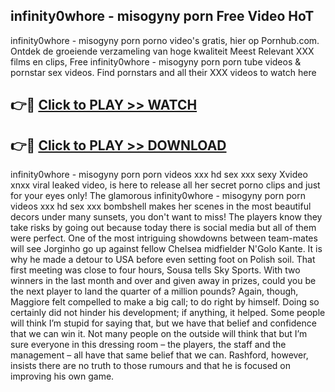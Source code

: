 ## infinity0whore - misogyny porn Free Video HoT 

infinity0whore - misogyny porn porno video's gratis, hier op Pornhub.com. Ontdek de groeiende verzameling van hoge kwaliteit Meest Relevant XXX films en clips,
Free infinity0whore - misogyny porn porn tube videos & pornstar sex videos. Find pornstars and all their XXX videos to watch here


## 👉🔴 [Click to PLAY >> WATCH](http://us.freeplayer.one?title=infinity0whore_-_misogyny_porn&ref=16D)

## 👉🔴 [Click to PLAY >> DOWNLOAD](http://us.freeplayer.one?title=infinity0whore_-_misogyny_porn&ref=16D)


infinity0whore - misogyny porn porn videos xxx hd sex xxx sexy Xvideo xnxx viral leaked video, is here to release all her secret porno clips and just for your eyes only! The glamorous infinity0whore - misogyny porn porn videos xxx hd sex xxx bombshell makes her scenes in the most beautiful decors under many sunsets, you don't want to miss! The players know they take risks by going out because today there is social media but all of them were perfect. One of the most intriguing showdowns between team-mates will see Jorginho go up against fellow Chelsea midfielder N'Golo Kante. It is why he made a detour to USA before even setting foot on Polish soil. That first meeting was close to four hours, Sousa tells Sky Sports. With two winners in the last month and over and given away in prizes, could you be the next player to land the quarter of a million pounds? Again, though, Maggiore felt compelled to make a big call; to do right by himself. Doing so certainly did not hinder his development; if anything, it helped. Some people will think I’m stupid for saying that, but we have that belief and confidence that we can win it. Not many people on the outside will think that but I’m sure everyone in this dressing room – the players, the staff and the management – all have that same belief that we can. Rashford, however, insists there are no truth to those rumours and that he is focused on improving his own game.